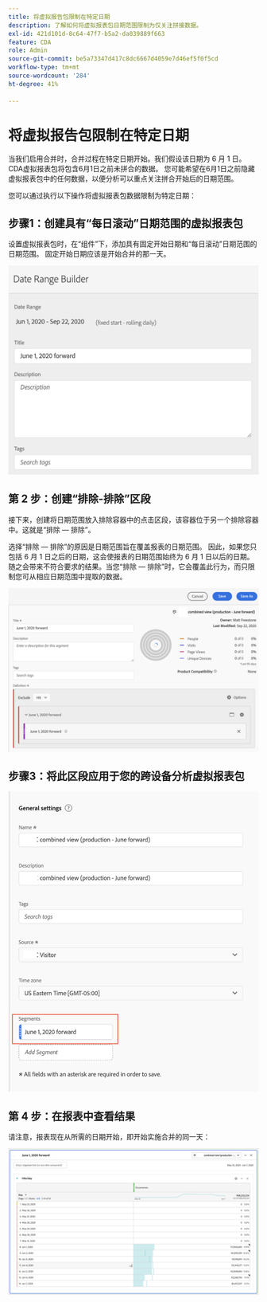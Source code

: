 ```yaml
---
title: 将虚拟报告包限制在特定日期
description: 了解如何将虚拟报表包日期范围限制为仅关注拼接数据。
exl-id: 421d101d-8c64-47f7-b5a2-da039889f663
feature: CDA
role: Admin
source-git-commit: be5a73347d417c8dc6667d4059e7d46ef5f0f5cd
workflow-type: tm+mt
source-wordcount: '284'
ht-degree: 41%

---
```


# 将虚拟报告包限制在特定日期

当我们启用合并时，合并过程在特定日期开始。我们假设该日期为 6 月 1 日。CDA虚拟报表包将包含6月1日之前未拼合的数据。 您可能希望在6月1日之前隐藏虚拟报表包中的任何数据，以便分析可以重点关注拼合开始后的日期范围。

您可以通过执行以下操作将虚拟报表包数据限制为特定日期：

## 步骤1：创建具有“每日滚动”日期范围的虚拟报表包

设置虚拟报表包时，在“组件”下，添加具有固定开始日期和“每日滚动”日期范围的日期范围。 固定开始日期应该是开始合并的那一天。

![](assets/rolling-daily.png)

## 第 2 步：创建“排除-排除”区段

接下来，创建将日期范围放入排除容器中的点击区段，该容器位于另一个排除容器中。这就是“排除 — 排除”。

选择“排除 — 排除”的原因是日期范围旨在覆盖报表的日期范围。 因此，如果您只包括 6 月 1 日之后的日期，这会使报表的日期范围始终为 6 月 1 日以后的日期。随之会带来不符合要求的结果。当您“排除 — 排除”时，它会覆盖此行为，而只限制您可从相应日期范围中提取的数据。

![](assets/exclude-exclude.png)

## 步骤3：将此区段应用于您的跨设备分析虚拟报表包

![](assets/apply-segment.png)

## 第 4 步：在报表中查看结果

请注意，报表现在从所需的日期开始，即开始实施合并的同一天：

![](assets/report-limited-dates.png)
